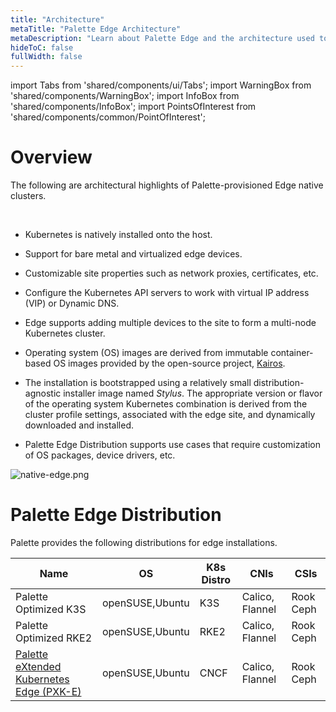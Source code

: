 ```yaml
---
title: "Architecture"
metaTitle: "Palette Edge Architecture"
metaDescription: "Learn about Palette Edge and the architecture used to suppport edge clusters."
hideToC: false
fullWidth: false
---
```


import Tabs from 'shared/components/ui/Tabs';
import WarningBox from 'shared/components/WarningBox';
import InfoBox from 'shared/components/InfoBox';
import PointsOfInterest from 'shared/components/common/PointOfInterest';

# Overview

The following are architectural highlights of Palette-provisioned Edge native clusters.

<br />

* Kubernetes is natively installed onto the host.


* Support for bare metal and virtualized edge devices.


* Customizable site properties such as network proxies, certificates, etc.


* Configure the Kubernetes API servers to work with virtual IP address (VIP) or Dynamic DNS.


* Edge supports adding multiple devices to the site to form a multi-node Kubernetes cluster.


* Operating system (OS) images are derived from immutable container-based OS images provided by the open-source project, [Kairos](http://kairos.io).


* The installation is bootstrapped using a relatively small distribution-agnostic installer image named *Stylus*. The appropriate version or flavor of the operating system Kubernetes combination is derived from the cluster profile settings, associated with the edge site, and dynamically downloaded and installed.


* Palette Edge Distribution supports use cases that require customization of OS packages, device drivers, etc.

![native-edge.png](/native-edge.png)



# Palette Edge Distribution

Palette provides the following distributions for edge installations.

|Name|OS |K8s Distro|CNIs|CSIs|
|----|---|----------|----|----|
|Palette Optimized K3S |openSUSE,Ubuntu  |K3S |Calico, Flannel|Rook Ceph|
|Palette Optimized RKE2|openSUSE,Ubuntu  |RKE2|Calico, Flannel|Rook Ceph|
|[Palette eXtended Kubernetes Edge (PXK-E)](/glossary-all#paletteextendedkubernetesedge(pxk-e))|openSUSE,Ubuntu|CNCF|Calico, Flannel|Rook Ceph|